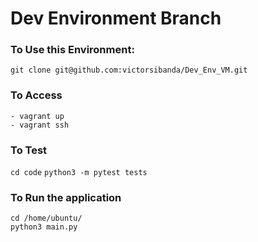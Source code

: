 # Dev Environment Branch

### To Use this Environment:

`git clone git@github.com:victorsibanda/Dev_Env_VM.git`

### To Access

```
- vagrant up
- vagrant ssh

```

### To Test

 `cd code`
 `python3 -m pytest tests`

### To Run the application

```
cd /home/ubuntu/
python3 main.py
```
